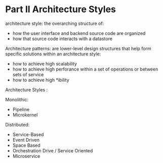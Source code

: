 # Part II Architecture Styles

architecture style: the overarching structure of:
- how the user interface and backend source code are organized
- how that source code interacts with a datastore

Architecture patterns: are lower-level design structures that help form specific solutions within an architecture style:
- how to achieve high scalability
- how to achieve high perforance within a set of operations or between sets of service
- how to achieve high *ibility


Architecture Styles :

Monolithic:
- Pipeline  
- Microkernel

Distributed:
- Service-Based
- Event Driven
- Space Based
- Orchestration Drive / Service Oriented
- Microservice
